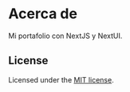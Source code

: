 # Acerca de

Mi portafolio con NextJS y NextUI.

## License

Licensed under the [MIT license](https://github.com/nextui-org/next-app-template/blob/main/LICENSE).
